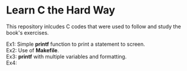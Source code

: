 # Learn C the Hard Way
This repository inlcudes C codes that were used to follow and study the book's exercises.

Ex1: Simple __printf__ function to print a statement to screen.<br>
Ex2: Use of __Makefile__.<br>
Ex3: __printf__ with multiple variables and formatting.<br>
Ex4: 
